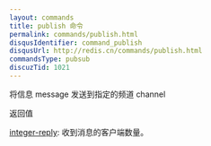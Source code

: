 ```yaml
---
layout: commands
title: publish 命令
permalink: commands/publish.html
disqusIdentifier: command_publish
disqusUrl: http://redis.cn/commands/publish.html
commandsType: pubsub
discuzTid: 1021
---
```


将信息 message 发送到指定的频道 channel

返回值

[integer-reply](/topics/protocol.html#integer-reply): 收到消息的客户端数量。
